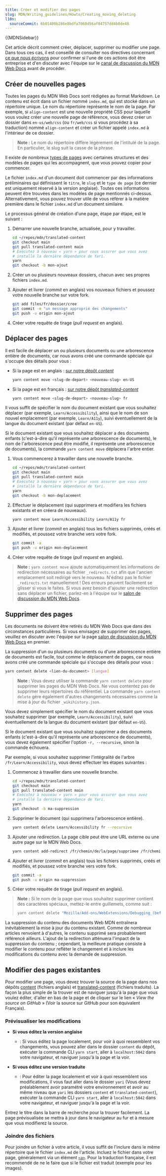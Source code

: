 ```yaml
---
title: Créer et modifier des pages
slug: MDN/Writing_guidelines/Howto/Creating_moving_deleting
l10n:
  sourceCommit: 6b01400b286e8bdfa7060d56af84757dd4b8de48
---
```


{{MDNSidebar}}

Cet article décrit comment créer, déplacer, supprimer ou modifier une page. Dans tous ces cas, il est conseillé de consulter nos directives concernant [ce que nous écrivons](/fr/docs/MDN/Writing_guidelines/What_we_write) pour confirmer si l'une de ces actions doit être entreprise et d'en discuter avec l'équipe sur le [canal de discussion du MDN Web Docs](/fr/docs/MDN/Community/Communication_channels#salons_de_discussions) avant de procéder.

## Créer de nouvelles pages

Toutes les pages du MDN Web Docs sont rédigées au format Markdown. Le contenu est écrit dans un fichier nommé `index.md`, qui est stocké dans un répertoire unique. Le nom du répertoire représente le nom de la page. Par exemple, si `align-content` est une nouvelle propriété CSS pour laquelle vous voulez créer une nouvelle page de référence, vous devez créer un dossier dans `en-us/web/css` (ou `fr/web/css` si vous procédez à sa traduction) nommé `align-content` et créer un fichier appelé `index.md` à l'intérieur de ce dossier.

> **Note :** Le nom du répertoire diffère légèrement de l'intitulé de la page. En particulier, le slug suit la casse de la phrase.

Il existe de nombreux [types de pages](/fr/docs/MDN/Writing_guidelines/Page_structures/Page_types) avec certaines structures et des modèles de pages qui les accompagnent, que vous pouvez copier pour commencer.

Le fichier `index.md` d'un document doit commencer par des informations préliminaires qui définissent le `titre`, le `slug` et le `type de page` (ce dernier est uniquement réservé à la version anglaise). Toutes ces informations peuvent être trouvées dans les modèles de page mentionnés ci-dessus. Alternativement, vous pouvez trouver utile de vous référer à la matière première dans le fichier `index.md` d'un document similaire.

Le processus général de création d'une page, étape par étape, est le suivant&nbsp;:

1. Démarrer une nouvelle branche, actualisée, pour y travailler.

   ```bash
   cd ~/repos/mdn/translated-content
   git checkout main
   git pull translated-content main
   # Exécutez à nouveau « yarn » pour vous assurer que vous avez
   # installé la dernière dépendance de Yari.
   yarn
   git checkout -b mon-ajout
   ```

2. Créer un ou plusieurs nouveaux dossiers, chacun avec ses propres fichiers `index.md`.

3. Ajouter et livrer (<i lang="en">commit</i> en anglais) vos nouveaux fichiers et poussez votre nouvelle branche sur votre fork.

   ```bash
   git add files/fr/dossier/cree
   git commit -m "un message approprié des changements"
   git push -u origin mon-ajout
   ```

4. Créer votre requête de tirage (<i lang="en">pull request</i> en anglais).

## Déplacer des pages

Il est facile de déplacer un ou plusieurs documents ou une arborescence entière de documents, car nous avons créé une commande spéciale qui s'occupe des détails pour vous&nbsp;:

- Si la page est en anglais&nbsp;: [sur notre dépôt <i lang="en">content</i>](https://github.com/mdn/content)

  ```bash
  yarn content move <slug-de-depart> <nouveau-slug> en-US
  ```

- Si la page est en français&nbsp;: [sur notre dépôt <i lang="en">translated-content</i>](https://github.com/mdn/translated-content)

  ```bash
  yarn content move <slug-de-depart> <nouveau-slug> fr
  ```

Il vous suffit de spécifier le nom du document existant que vous souhaitez déplacer (par exemple, `Learn/Accessibility`), ainsi que le nom de son nouvel emplacement (par exemple, `Learn/A11y`), suivi éventuellement de la langue du document existant (par défaut `en-US`).

Si le document existant que vous souhaitez déplacer a des documents enfants (c'est-à-dire qu'il représente une arborescence de documents), le nom de l'arborescence peut être modifié, il représente une arborescence de documents), la commande `yarn content move` déplacera l'arbre entier.

1. Vous commencerez à travailler dans une nouvelle branche.

   ```bash
   cd ~/repos/mdn/translated-content
   git checkout main
   git pull translated-content main
   # Exécutez à nouveau « yarn » pour vous assurer que vous avez
   # installé la dernière dépendance de Yari.
   yarn
   git checkout -b mon-deplacement
   ```

2. Effectuer le déplacement (qui supprimera et modifiera les fichiers existants et en créera de nouveaux).

   ```bash
   yarn content move Learn/Accessibility Learn/A11y fr
   ```

3. Ajouter et livrer (<i lang="en">commit</i> en anglais) tous les fichiers supprimés, créés et modifiés, et poussez votre branche vers votre fork.

   ```bash
   git commit -a
   git push -u origin mon-deplacement
   ```

4. Créer votre requête de tirage (<i lang="en">pull request</i> en anglais).

> **Note :** `yarn content move` ajoute automatiquement les informations de redirection nécessaires au fichier `_redirects.txt` afin que l'ancien emplacement soit redirigé vers le nouveau. N'éditez pas le fichier `_redirects.txt` manuellement&nbsp;! Des erreurs peuvent facilement se glisser si vous le faites. Si vous avez besoin d'ajouter une redirection sans déplacer un fichier, parlez-en à l'équipe sur le [salon de discussion du MDN Web Docs](/fr/docs/MDN/Community/Communication_channels#salons_de_discussions).

## Supprimer des pages

Les documents ne doivent être retirés du MDN Web Docs que dans des circonstances particulières. Si vous envisagez de supprimer des pages, veuillez en discuter avec l'équipe sur la page [salon de discussion du MDN Web Docs](/fr/docs/MDN/Community/Communication_channels#salons_de_discussions) en premier.

La suppression d'un ou plusieurs documents ou d'une arborescence entière de documents est facile, tout comme le déplacement de pages, car nous avons créé une commande spéciale qui s'occupe des détails pour vous&nbsp;:

```bash
yarn content delete <lien-du-document> [langue]
```

> **Note :** Vous devez utiliser la commande `yarn content delete` pour supprimer les pages du MDN Web Docs. Ne vous contentez pas de supprimer leurs répertoires du référentiel. La commande `yarn content delete` gère également d'autres changements nécessaires comme la mise à jour du fichier `_wikihistory.json`.

Vous devez simplement spécifier le nom du document existant que vous souhaitez supprimer (par exemple, `Learn/Accessibility`), suivi éventuellement de la langue du document existant (par défaut `en-US`).

Si le document existant que vous souhaitez supprimer a des documents enfants (c'est-à-dire qu'il représente une arborescence de documents), vous devez également spécifier l'option `-r, --recursive`, sinon la commande échouera.

Par exemple, si vous souhaitez supprimer l'intégralité de l'arbre `/fr/Learn/Accessibility`, vous devez effectuer les étapes suivantes&nbsp;:

1. Commencez à travailler dans une nouvelle branche.

   ```bash
   cd ~/repos/mdn/translated-content
   git checkout main
   git pull translated-content main
   # Exécutez à nouveau « yarn » pour vous assurer que vous avez
   # installé la dernière dépendance de Yari.
   yarn
   git checkout -b ma-suppression
   ```

2. Supprimer le document (qui supprimera l'arborescence entière).

   ```bash
   yarn content delete Learn/Accessibility fr --recursive
   ```

3. Ajouter une redirection. La page cible peut être une URL externe ou une autre page sur le MDN Web Docs.

   ```bash
   yarn content add-redirect /fr/chemin/de/la/page/supprimee /fr/chemin/de/la/page/cible
   ```

4. Ajouter et livrer (<i lang="en">commit</i> en anglais) tous les fichiers supprimés, créés et modifiés, et poussez votre branche vers votre fork.

   ```bash
   git commit -a
   git push -u origin ma-suppression
   ```

5. Créer votre requête de tirage (<i lang="en">pull request</i> en anglais).

> **Note :** Si le nom de la page que vous souhaitez supprimer contient des caractères spéciaux, mettez-le entre guillemets, comme suit&nbsp;:
>
> ```bash
> yarn content delete "Mozilla/Add-ons/WebExtensions/Debugging_(before_Firefox_50)"
> ```

La suppression du contenu des documents Web MDN entraînera inévitablement la mise à jour du contenu existant. Comme de nombreux articles renvoient à d'autres, le contenu supprimé sera probablement référencé ailleurs. L'ajout de la redirection atténuera l'impact de la suppression du contenu&nbsp;; cependant, la meilleure pratique consiste à modifier le contenu pour refléter le changement et à inclure les modifications du contenu avec la demande de suppression.

## Modifier des pages existantes

Pour modifier une page, vous devez trouver la source de la page dans nos dépôts [content](https://github.com/mdn/content) (fichiers anglais) et [translated-content](https://github.com/mdn/translated-content) (fichiers traduits). La façon la plus simple de la trouver est de naviguer jusqu'à la page que vous voulez éditer, d'aller en bas de la page et de cliquer sur le lien «&nbsp;<i lang="en">View the source on GitHub</i>&nbsp;» (Voir la source sur GitHub pour son équivalent Français).

### Prévisualiser les modifications

- **Si vous éditez la version anglaise**

  - : Si vous éditez la page localement, pour voir à quoi ressemblent vos changements, vous pouvez aller dans le dossier `content` du dépôt, exécuter la commande CLI `yarn start`, aller à `localhost:5042` dans votre navigateur, et naviguer jusqu'à la page et la voir.

- **Si vous éditez une version traduite**

  - : Pour éditer la page localement et voir à quoi ressemblent vos modifications, il vous faut aller dans le dossier `yari` (Vous devez préalablement avoir paramétré votre environnement et avoir au même niveau que `yari` les dossiers `content` et `translated-content`), exécuter la commande CLI `yarn start`, aller à `localhost:5042` dans votre navigateur, et naviguer jusqu'à la page et la voir.
  
Entrez le titre dans la barre de recherche pour la trouver facilement. La page prévisualisée se mettra à jour dans le navigateur au fur et à mesure que vous modifierez la source.

### Joindre des fichiers

Pour joindre un fichier à votre article, il vous suffit de l'inclure dans le même répertoire que le fichier `index.md` de l'article. Incluez le fichier dans votre page, généralement via un élément [`<a>`](/fr/docs/Web/HTML/Element/a). Pour la traduction française, il est recommendé de ne le faire que si le fichier est traduit (exemple pour les images).
